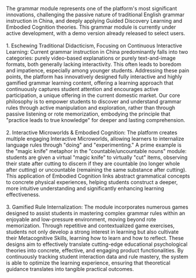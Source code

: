 The grammar module represents one of the platform's most significant innovations, challenging the passive nature of traditional English grammar instruction in China, and deeply applying Guided Discovery Learning and Embodied Cognition theories. This grammar module is currently under active development, with a demo version already released to select users.<br><br> 1. Eschewing Traditional Didacticism, Focusing on Continuous Interactive Learning: Current grammar instruction in China predominantly falls into two categories: purely video-based explanations or purely text-and-image formats, both generally lacking interactivity. This often leads to boredom and impatience, especially among younger students. Addressing these pain points, the platform has innovatively designed fully interactive and highly gamified grammar learning content, offering a learning approach that continuously captures student attention and encourages active participation, a unique offering in the current domestic market. Our core philosophy is to empower students to discover and understand grammar rules through active manipulation and exploration, rather than through passive listening or rote memorization, embodying the principle that "practice leads to true knowledge" for deeper and lasting comprehension.<br><br> 2. Interactive Microworlds & Embodied Cognition: The platform creates multiple engaging Interactive Microworlds, allowing learners to internalize language rules through "doing" and "experimenting." A prime example is the "magic knife" metaphor in the "countable/uncountable nouns" module: students are given a virtual "magic knife" to virtually "cut" items, observing their state after cutting to discern if they are countable (no longer whole after cutting) or uncountable (remaining the same substance after cutting). This application of Embodied Cognition links abstract grammatical concepts to concrete physical experiences, helping students construct a deeper, more intuitive understanding and significantly enhancing learning effectiveness.<br><br> 3. Gamified Rule Internalization: The module incorporates numerous games designed to assist students in mastering complex grammar rules within an enjoyable and low-pressure environment, moving beyond rote memorization. Through repetitive and contextualized game exercises, students not only develop a strong interest in learning but also cultivate their Metacognitive Skills, learning how to learn and how to reflect. These designs aim to effectively translate cutting-edge educational psychological theories into concrete, effective, and engaging product functionalities. By continuously tracking student interaction data and rule mastery, the system is able to optimize the learning experience, ensuring that theoretical guidance translates into tangible practical outcomes.
</div>
